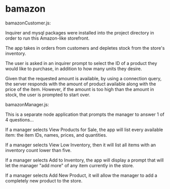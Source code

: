 # bamazon

bamazonCustomer.js:

Inquirer and mysql packages were installed into the project directory in order to run this Amazon-like storefront.

The app takes in orders from customers and depletes stock from the store's inventory.

The user is asked in an inquirer prompt to select the ID of a product they would like to purchase, in addition to how many units they desire.

Given that the requested amount is available, by using a connection query, the server responds with the amount of product available along with the price of the item. However, if the amount is too high than the amount in stock, the user is prompted to start over.


bamazonManager.js:

This is a separate node application that prompts the manager to answer 1 of 4 questions...

If a manager selects View Products for Sale, the app will list every available item: the item IDs, names, prices, and quantities.

If a manager selects View Low Inventory, then it will list all items with an inventory count lower than five.

If a manager selects Add to Inventory, the app will display a prompt that will let the manager "add more" of any item currently in the store.

If a manager selects Add New Product, it will allow the manager to add a completely new product to the store.